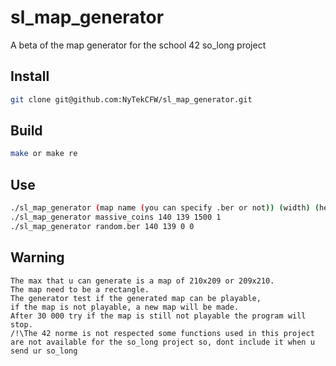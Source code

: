 # sl_map_generator
A beta of the map generator for the school 42 so_long project

## Install
```bash
git clone git@github.com:NyTekCFW/sl_map_generator.git
```
## Build
```bash
make or make re
```
## Use
```bash
./sl_map_generator (map name (you can specify .ber or not)) (width) (height) (number of collectibles 0 = automatic) (number of walls in map 0 = automatic)
./sl_map_generator massive_coins 140 139 1500 1
./sl_map_generator random.ber 140 139 0 0
```
## Warning
```
The max that u can generate is a map of 210x209 or 209x210.
The map need to be a rectangle.
The generator test if the generated map can be playable,
if the map is not playable, a new map will be made.
After 30 000 try if the map is still not playable the program will stop.
/!\The 42 norme is not respected some functions used in this project are not available for the so_long project so, dont include it when u send ur so_long
```
